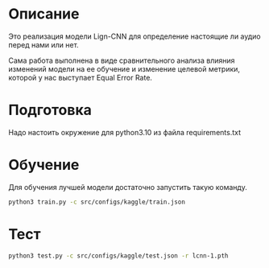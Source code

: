 # Описание

Это реализация модели Lign-CNN для определение настоящие ли аудио перед нами или
нет.

Сама работа выполнена в виде сравнительного анализа влияния изменений модели на
ее обучение и изменение целевой метрики, которой у нас выступает Equal Error
Rate.


# Подготовка

Надо настоить окружение для python3.10 из файла requirements.txt

# Обучение

Для обучения лучшей модели достаточно запустить такую команду.

```bash
python3 train.py -c src/configs/kaggle/train.json
```

# Тест

```bash
python3 test.py -c src/configs/kaggle/test.json -r lcnn-1.pth
```